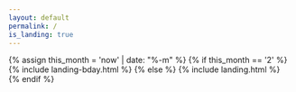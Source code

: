 ```yaml
---
layout: default
permalink: /
is_landing: true
---
```

{% assign this_month = 'now' | date: "%-m" %}
{% if this_month == '2' %}
    {% include landing-bday.html %}
{% else %}
    {% include landing.html %}
{% endif %}